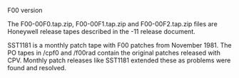 F00 version

The F00-00F0.tap.zip, F00-00F1.tap.zip and F00-00F2.tap.zip files are Honeywell release tapes described in the -11 release document.

SST1181 is a monthly patch tape with F00 patches from November 1981.  The PO tapes in /cpf0 and /f00rad contain the original patches released with CPV. Monthly patch releases like SST1181 extended these as problems were found and resolved.
